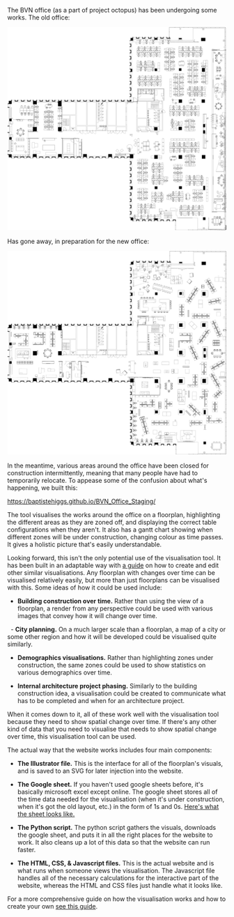 The BVN office (as a part of project octopus) has been undergoing some works. The old office:

![Missing Image](doc_images/ExistingWithBackground.png)

Has gone away, in preparation for the new office:

![Missing Image](doc_images/ProposedWithBackground.png)

In the meantime, various areas around the office have been closed for construction intermittently, meaning that many people have had to temporarily relocate. To appease some of the confusion about what's happening, we built this:

https://baptistehiggs.github.io/BVN_Office_Staging/

The tool visualises the works around the office on a floorplan, highlighting the different areas as they are zoned off, and displaying the correct table configurations when they aren't. It also has a gantt chart showing when different zones will be under construction, changing colour as time passes. It gives a holistic picture that's easily understandable.

Looking forward, this isn't the only potential use of the visualisation tool. It has been built in an adaptable way with [a guide](README.md) on how to create and edit other similar visualisations. Any floorplan with changes over time can be visualised relatively easily, but more than just floorplans can be visualised with this. Some ideas of how it could be used include:

   - **Building construction over time.** Rather than using the view of a floorplan, a render from any perspective could be used with various images that convey how it will change over time.
   
   - **City planning.** On a much larger scale than a floorplan, a map of a city or some other region and how it will be developed could be visualised quite similarly.
   
   - **Demographics visualisations.** Rather than highlighting zones under construction, the same zones could be used to show statistics on various demographics over time.
   
   - **Internal architecture project phasing.** Similarly to the building construction idea, a visualisation could be created to communicate what has to be completed and when for an architecture project.
   
When it comes down to it, all of these work well with the visualisation tool because they need to show spatial change over time. If there's any other kind of data that you need to visualise that needs to show spatial change over time, this visualisation tool can be used.

The actual way that the website works includes four main components:

   - **The Illustrator file.** This is the interface for all of the floorplan's visuals, and is saved to an SVG for later injection into the website.
   
   - **The Google sheet.** If you haven't used google sheets before, it's basically microsoft excel except online. The google sheet stores all of the time data needed for the visualisation (when it's under construction, when it's got the old layout, etc.) in the form of 1s and 0s. [Here's what the sheet looks like.](https://docs.google.com/spreadsheets/d/1Np-BOM5_Jr6B4Obx_9ls0JlX0vd-i1pDeVKMYbUYA_s/edit#gid=0)
   
   - **The Python script.** The python script gathers the visuals, downloads the google sheet, and puts it in all the right places for the website to work. It also cleans up a lot of this data so that the website can run faster.
   
   - **The HTML, CSS, & Javascript files.** This is the actual website and is what runs when someone views the visualisation. The Javascript file handles all of the necessary calculations for the interactive part of the website, whereas the HTML and CSS files just handle what it looks like.

For a more comprehensive guide on how the visualisation works and how to create your own [see this guide](README.md).








